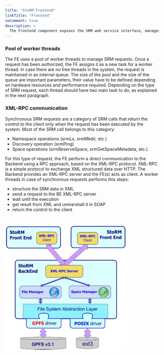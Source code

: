 ```yaml
---
title: "StoRM Frontend"
linkTitle: "Frontend"
noComment: true
description: >
  The Frontend component exposes the SRM web service interface, manages user authentication and stores the data of the SRM requests into the database. It relies on the GSOAP framework to expose the SRM interface and it uses the CGSI-GSOAP plugin to manage secure connection with clients.
---
```


### Pool of worker threads

The FE uses a pool of worker threads to manage SRM requests. Once a request has been authorized, the FE assigns it as a new task for a worker thread. In case there are no free threads in the system, the request is maintained in an internal queue. The size of the pool and the size of the queue are important parameters, their value have to be defined depending on hardware resources and performance required. Depending on the type of SRM request, each thread should have two main task to do, as explained in the next paragraph.

### XML-RPC communication

Synchronous SRM requests are a category of SRM calls that return the control to the client only when the request has been executed by the system. Most of the SRM call belongs to this category:

* Namespace operations (srmLs, srmMkdir, etc.)
* Discovery operation (srmPing)
* Space operations (srmReserveSpace, srmGetSpaceMetadata, etc.)

For this type of request, the FE perform a direct communication to the Backend using a RPC approach, based on the XML-RPC protocol. XML-RPC is a simple protocol to exchange XML structured data over HTTP. The Backend provides an XML-RPC server and the FE(s) acts as client. A worker threads in case of synchronous requests performs this steps:

* structure the SRM data in XML
* send a request to the BE XML-RPC server
* wait until the execution
* get result from XML and unmarshall it in SOAP
* return the control to the client

<img src="/images/fe-architecture.jpg" width="400" style="margin-top: 30px; margin-bottom: 30px;"/>

